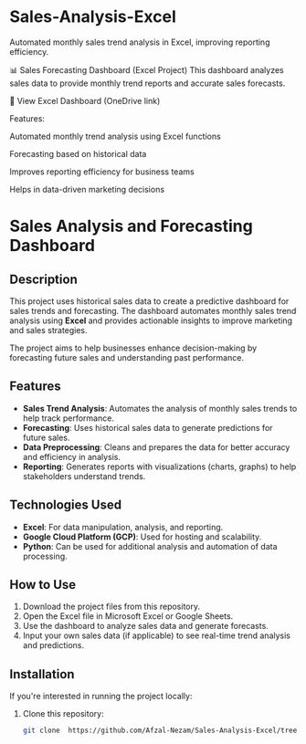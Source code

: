 # Sales-Analysis-Excel
Automated monthly sales trend analysis in Excel, improving reporting efficiency.

📊 Sales Forecasting Dashboard (Excel Project)
This dashboard analyzes sales data to provide monthly trend reports and accurate sales forecasts.

🔗 View Excel Dashboard (OneDrive link)

Features:

Automated monthly trend analysis using Excel functions

Forecasting based on historical data

Improves reporting efficiency for business teams

Helps in data-driven marketing decisions




# Sales Analysis and Forecasting Dashboard

## Description
This project uses historical sales data to create a predictive dashboard for sales trends and forecasting. The dashboard automates monthly sales trend analysis using **Excel** and provides actionable insights to improve marketing and sales strategies.

The project aims to help businesses enhance decision-making by forecasting future sales and understanding past performance.

## Features
- **Sales Trend Analysis**: Automates the analysis of monthly sales trends to help track performance.
- **Forecasting**: Uses historical sales data to generate predictions for future sales.
- **Data Preprocessing**: Cleans and prepares the data for better accuracy and efficiency in analysis.
- **Reporting**: Generates reports with visualizations (charts, graphs) to help stakeholders understand trends.

## Technologies Used
- **Excel**: For data manipulation, analysis, and reporting.
- **Google Cloud Platform (GCP)**: Used for hosting and scalability.
- **Python**: Can be used for additional analysis and automation of data processing.

## How to Use
1. Download the project files from this repository.
2. Open the Excel file in Microsoft Excel or Google Sheets.
3. Use the dashboard to analyze sales data and generate forecasts.
4. Input your own sales data (if applicable) to see real-time trend analysis and predictions.

## Installation
If you're interested in running the project locally:
1. Clone this repository:  
   ```bash
   git clone  https://github.com/Afzal-Nezam/Sales-Analysis-Excel/tree/main
